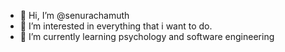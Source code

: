 - 👋 Hi, I’m @senurachamuth
- 👀 I’m interested in everything that i want to do.
- 🌱 I’m currently learning psychology and software engineering

<!---
senurachamuth/senurachamuth is a ✨ special ✨ repository because its `README.md` (this file) appears on your GitHub profile.
You can click the Preview link to take a look at your changes.
--->
